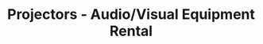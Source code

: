 ---
title: "Projectors - Audio/Visual Equipment Rental"
url: /denver/projectors-audio-visual-equipment-rental/
shop: Elektronik
---